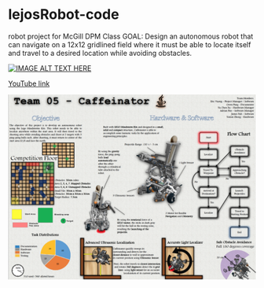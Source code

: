 # lejosRobot-code

robot project for McGill DPM Class
GOAL: Design an autonomous robot that can navigate on a 12x12 gridlined field where it must be able to locate itself
and travel to a desired location while avoiding obstacles.

[![IMAGE ALT TEXT HERE](https://img.youtube.com/vi/3wffSdQt120/0.jpg)](https://www.youtube.com/watch?v=3wffSdQt120)

[YouTube link](https://www.youtube.com/watch?v=3wffSdQt120&feature=youtu.be)


![Project Poster](overview.png)

